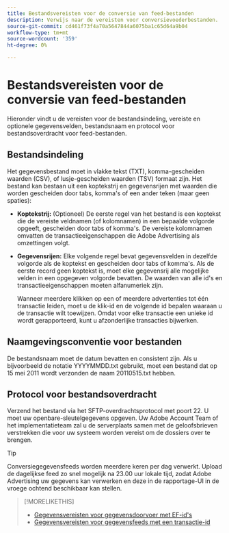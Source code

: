 ```yaml
---
title: Bestandsvereisten voor de conversie van feed-bestanden
description: Verwijs naar de vereisten voor conversievoederbestanden.
source-git-commit: cd461f73f4a70a5647844a6075ba1c65d64a9b04
workflow-type: tm+mt
source-wordcount: '359'
ht-degree: 0%

---
```


# Bestandsvereisten voor de conversie van feed-bestanden

Hieronder vindt u de vereisten voor de bestandsindeling, vereiste en optionele gegevensvelden, bestandsnaam en protocol voor bestandsoverdracht voor feed-bestanden.

## Bestandsindeling

Het gegevensbestand moet in vlakke tekst (TXT), komma-gescheiden waarden (CSV), of lusje-gescheiden waarden (TSV) formaat zijn. Het bestand kan bestaan uit een koptekstrij en gegevensrijen met waarden die worden gescheiden door tabs, komma&#39;s of een ander teken (maar geen spaties):

* **Koptekstrij:** (Optioneel) De eerste regel van het bestand is een koptekst die de vereiste veldnamen (of kolomnamen) in een bepaalde volgorde opgeeft, gescheiden door tabs of komma&#39;s. De vereiste kolomnamen omvatten de transactieeigenschappen die Adobe Advertising als omzettingen volgt.

* **Gegevensrijen:** Elke volgende regel bevat gegevensvelden in dezelfde volgorde als de koptekst en gescheiden door tabs of komma&#39;s. Als de eerste record geen koptekst is, moet elke gegevensrij alle mogelijke velden in een opgegeven volgorde bevatten. De waarden van alle id&#39;s en transactieeigenschappen moeten alfanumeriek zijn.

   Wanneer meerdere klikken op een of meerdere advertenties tot één transactie leiden, moet u de klik-id en de volgende id bepalen waaraan u de transactie wilt toewijzen. Omdat voor elke transactie een unieke id wordt gerapporteerd, kunt u afzonderlijke transacties bijwerken.

## Naamgevingsconventie voor bestanden

De bestandsnaam moet de datum bevatten en consistent zijn. Als u bijvoorbeeld de notatie YYYYMMDD.txt gebruikt, moet een bestand dat op 15 mei 2011 wordt verzonden de naam 20110515.txt hebben.

## Protocol voor bestandsoverdracht

Verzend het bestand via het SFTP-overdrachtsprotocol met poort 22. U moet uw openbare-sleutelgegevens opgeven.  Uw Adobe Account Team of het implementatieteam zal u de serverplaats samen met de geloofsbrieven verstrekken die voor uw systeem worden vereist om de dossiers over te brengen.

>[!TIP]
>
>Conversiegegevensfeeds worden meerdere keren per dag verwerkt. Upload de dagelijkse feed zo snel mogelijk na 23.00 uur lokale tijd, zodat Adobe Advertising uw gegevens kan verwerken en deze in de rapportage-UI in de vroege ochtend beschikbaar kan stellen.

>[!MORELIKETHIS]
>
>* [Gegevensvereisten voor gegevensdoorvoer met EF-id&#39;s](/help/search-social-commerce/tracking/feed-ef-id-data-requirements.md)
>* [Gegevensvereisten voor gegevensfeeds met een transactie-id](/help/search-social-commerce/tracking/feed-transaction-id-data-requirements.md)

